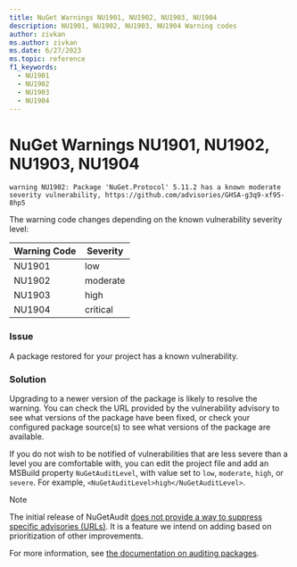 ```yaml
---
title: NuGet Warnings NU1901, NU1902, NU1903, NU1904
description: NU1901, NU1902, NU1903, NU1904 Warning codes
author: zivkan
ms.author: zivkan
ms.date: 6/27/2023
ms.topic: reference
f1_keywords: 
  - NU1901
  - NU1902
  - NU1903
  - NU1904
---
```


# NuGet Warnings NU1901, NU1902, NU1903, NU1904

```text
warning NU1902: Package 'NuGet.Protocol' 5.11.2 has a known moderate severity vulnerability, https://github.com/advisories/GHSA-g3q9-xf95-8hp5
```

The warning code changes depending on the known vulnerability severity level:

|Warning Code|Severity|
|--|--|
|NU1901|low|
|NU1902|moderate|
|NU1903|high|
|NU1904|critical|

### Issue

A package restored for your project has a known vulnerability.

### Solution

Upgrading to a newer version of the package is likely to resolve the warning.
You can check the URL provided by the vulnerability advisory to see what versions of the package have been fixed, or check your configured package source(s) to see what versions of the package are available.

If you do not wish to be notified of vulnerabilities that are less severe than a level you are comfortable with, you can edit the project file and add an MSBuild property `NuGetAuditLevel`, with value set to `low`, `moderate`, `high`, or `severe`.
For example, `<NuGetAuditLevel>high</NuGetAuditLevel>`.

> [!NOTE]
> The initial release of NuGetAudit [does not provide a way to suppress specific advisories (URLs)](https://github.com/NuGet/Home/blob/dev/proposed/2022/vulnerabilities-in-restore.md#excluding-advisories).
> It is a feature we intend on adding based on prioritization of other improvements.

For more information, see [the documentation on auditing packages](../../concepts/Auditing-Packages.md).
